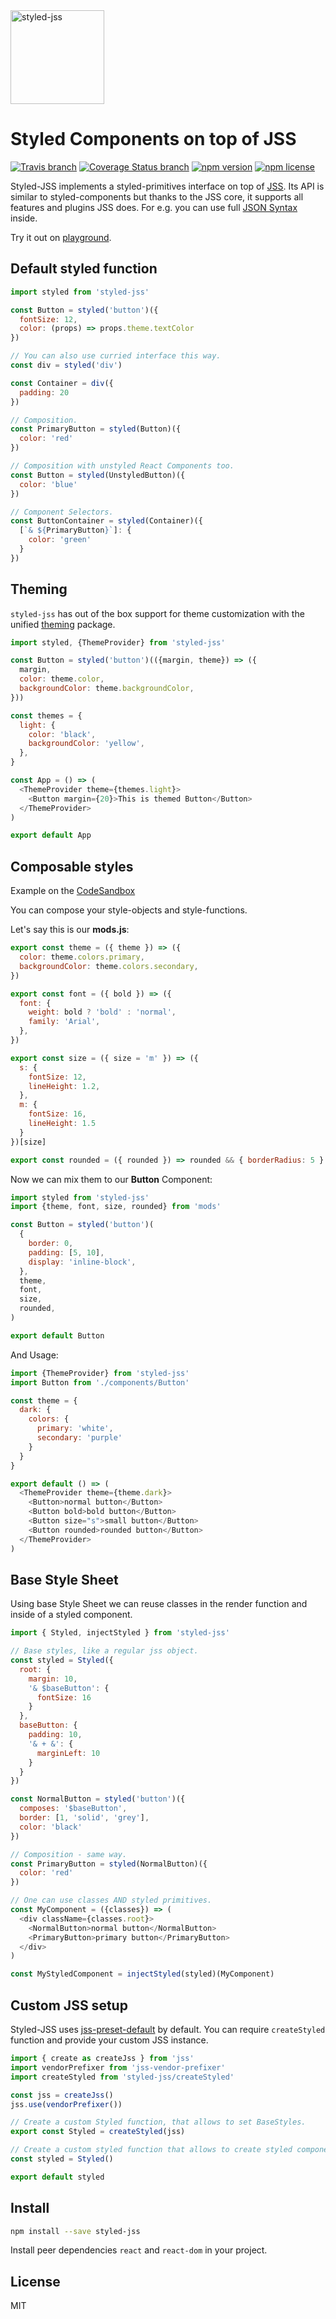 <a href="https://github.com/cssinjs/styled-jss">
  <img alt="styled-jss" src="https://github.com/cssinjs/logo/blob/master/styled-jss-logo.png?raw=true" height="150px" />
</a>

# Styled Components on top of JSS

[![Travis branch](https://img.shields.io/travis/cssinjs/styled-jss/master.svg?style=flat)](https://travis-ci.org/cssinjs/styled-jss)
[![Coverage Status branch](https://img.shields.io/coveralls/cssinjs/styled-jss/master.svg?style=flat)](https://img.shields.io/coveralls/cssinjs/styled-jss/master.svg?branch=master)
[![npm version](https://img.shields.io/npm/v/styled-jss.svg?style=flat)](https://www.npmjs.com/package/styled-jss)
[![npm license](https://img.shields.io/npm/l/styled-jss.svg?style=flat)](https://www.npmjs.com/package/styled-jss)

Styled-JSS implements a styled-primitives interface on top of [JSS](https://github.com/cssinjs/jss). Its API is similar to styled-components but thanks to the JSS core, it supports all features and plugins JSS does. For e.g. you can use full [JSON Syntax](https://github.com/cssinjs/jss/blob/master/docs/json-api.md) inside.

Try it out on [playground](https://codesandbox.io/s/xl89zx8zz4).

## Default styled function

```js
import styled from 'styled-jss'

const Button = styled('button')({
  fontSize: 12,
  color: (props) => props.theme.textColor
})

// You can also use curried interface this way.
const div = styled('div')

const Container = div({
  padding: 20
})

// Composition.
const PrimaryButton = styled(Button)({
  color: 'red'
})

// Composition with unstyled React Components too.
const Button = styled(UnstyledButton)({
  color: 'blue'
})

// Component Selectors.
const ButtonContainer = styled(Container)({
  [`& ${PrimaryButton}`]: {
    color: 'green'
  }
})
```

## Theming

`styled-jss` has out of the box support for theme customization with the unified [theming](https://github.com/cssinjs/theming) package.

```js
import styled, {ThemeProvider} from 'styled-jss'

const Button = styled('button')(({margin, theme}) => ({
  margin,
  color: theme.color,
  backgroundColor: theme.backgroundColor,
}))

const themes = {
  light: {
    color: 'black',
    backgroundColor: 'yellow',
  },
}

const App = () => (
  <ThemeProvider theme={themes.light}>
    <Button margin={20}>This is themed Button</Button>
  </ThemeProvider>
)

export default App
```

## Composable styles

Example on the [CodeSandbox](https://codesandbox.io/s/y0162p38lv)

You can compose your style-objects and style-functions.

Let's say this is our **mods.js**:

```js
export const theme = ({ theme }) => ({
  color: theme.colors.primary,
  backgroundColor: theme.colors.secondary,
})

export const font = ({ bold }) => ({
  font: {
    weight: bold ? 'bold' : 'normal',
    family: 'Arial',
  },
})

export const size = ({ size = 'm' }) => ({
  s: {
    fontSize: 12,
    lineHeight: 1.2,
  },
  m: {
    fontSize: 16,
    lineHeight: 1.5
  }
})[size]

export const rounded = ({ rounded }) => rounded && { borderRadius: 5 }
```

Now we can mix them to our **Button** Component:

```js
import styled from 'styled-jss'
import {theme, font, size, rounded} from 'mods'

const Button = styled('button')(
  {
    border: 0,
    padding: [5, 10],
    display: 'inline-block',
  },
  theme,
  font,
  size,
  rounded,
)

export default Button
```

And Usage:

```js
import {ThemeProvider} from 'styled-jss'
import Button from './components/Button'

const theme = {
  dark: {
    colors: {
      primary: 'white',
      secondary: 'purple'
    }
  }
}

export default () => (
  <ThemeProvider theme={theme.dark}>
    <Button>normal button</Button>
    <Button bold>bold button</Button>
    <Button size="s">small button</Button>
    <Button rounded>rounded button</Button>
  </ThemeProvider>
)
```

## Base Style Sheet

Using base Style Sheet we can reuse classes in the render function and inside of a styled component.

```js
import { Styled, injectStyled } from 'styled-jss'

// Base styles, like a regular jss object.
const styled = Styled({
  root: {
    margin: 10,
    '& $baseButton': {
      fontSize: 16
    }
  },
  baseButton: {
    padding: 10,
    '& + &': {
      marginLeft: 10
    }
  }
})

const NormalButton = styled('button')({
  composes: '$baseButton',
  border: [1, 'solid', 'grey'],
  color: 'black'
})

// Composition - same way.
const PrimaryButton = styled(NormalButton)({
  color: 'red'
})

// One can use classes AND styled primitives.
const MyComponent = ({classes}) => (
  <div className={classes.root}>
    <NormalButton>normal button</NormalButton>
    <PrimaryButton>primary button</PrimaryButton>
  </div>
)

const MyStyledComponent = injectStyled(styled)(MyComponent)
```

## Custom JSS setup

Styled-JSS uses [jss-preset-default](https://github.com/cssinjs/jss-preset-default) by default. You can require `createStyled` function and provide your custom JSS instance.

```js
import { create as createJss } from 'jss'
import vendorPrefixer from 'jss-vendor-prefixer'
import createStyled from 'styled-jss/createStyled'

const jss = createJss()
jss.use(vendorPrefixer())

// Create a custom Styled function, that allows to set BaseStyles.
export const Styled = createStyled(jss)

// Create a custom styled function that allows to create styled components.
const styled = Styled()

export default styled
```

## Install

```sh
npm install --save styled-jss
```

Install peer dependencies `react` and `react-dom` in your project.

## License

MIT
